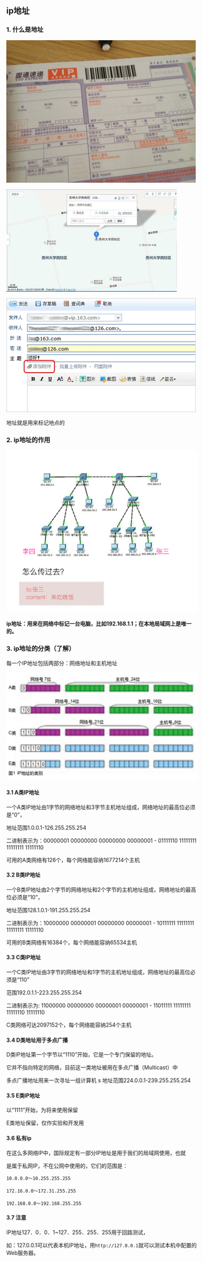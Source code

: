 ## ip地址

### 1. 什么是地址

![img](../Images/04day/48540923dd54564e68eb7736b0de9c82d1584f37.jpg)

![img](../Images/04day/f9198618367adab4ad620fd48dd4b31c8601e4f3.jpg)

![img](../Images/04day/20080912165602a741d.png)

地址就是用来标记地点的

### 2. ip地址的作用

![img](../Images/04day/Snip20160901_60.png)

#### ip地址：用来在网络中标记一台电脑，比如192.168.1.1；在本地局域网上是唯一的。

### 3. ip地址的分类（了解）

每一个IP地址包括两部分：网络地址和主机地址

![img](../Images/04day/ip地址.jpg)

#### 3.1 A类IP地址

一个A类IP地址由1字节的网络地址和3字节主机地址组成，网络地址的最高位必须是“0”，

地址范围1.0.0.1-126.255.255.254

二进制表示为：00000001 00000000 00000000 00000001 - 01111110 11111111 11111111 11111110

可用的A类网络有126个，每个网络能容纳1677214个主机

#### 3.2 B类IP地址

一个B类IP地址由2个字节的网络地址和2个字节的主机地址组成，网络地址的最高位必须是“10”，

地址范围128.1.0.1-191.255.255.254

二进制表示为：10000000 00000001 00000000 00000001 - 10111111 11111111 11111111 11111110

可用的B类网络有16384个，每个网络能容纳65534主机

#### 3.3 C类IP地址

一个C类IP地址由3字节的网络地址和1字节的主机地址组成，网络地址的最高位必须是“110”

范围192.0.1.1-223.255.255.254

二进制表示为: 11000000 00000000 00000001 00000001 - 11011111 11111111 11111110 11111110

C类网络可达2097152个，每个网络能容纳254个主机

#### 3.4 D类地址用于多点广播

D类IP地址第一个字节以“1110”开始，它是一个专门保留的地址。

它并不指向特定的网络，目前这一类地址被用在多点广播（Multicast）中

多点广播地址用来一次寻址一组计算机 s 地址范围224.0.0.1-239.255.255.254

#### 3.5 E类IP地址

以“1111”开始，为将来使用保留

E类地址保留，仅作实验和开发用

#### 3.6 私有ip

在这么多网络IP中，国际规定有一部分IP地址是用于我们的局域网使用，也就

是属于私网IP，不在公网中使用的，它们的范围是：

```
10.0.0.0～10.255.255.255

172.16.0.0～172.31.255.255

192.168.0.0～192.168.255.255
```

#### 3.7 注意

IP地址127．0．0．1~127．255．255．255用于回路测试，

如：127.0.0.1可以代表本机IP地址，用`http://127.0.0.1`就可以测试本机中配置的Web服务器。